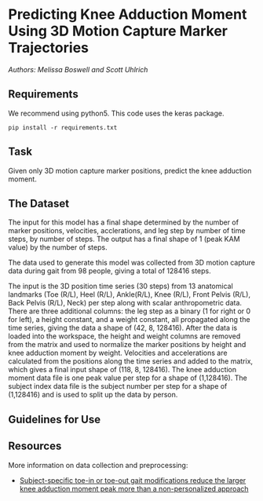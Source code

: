 # Predicting Knee Adduction Moment Using 3D Motion Capture Marker Trajectories
*Authors: Melissa Boswell and Scott Uhlrich*
## Requirements
We recommend using python5.  This code uses the keras package.
```
pip install -r requirements.txt
```
## Task
Given only 3D motion capture marker positions, predict the knee adduction moment.
## The Dataset
The input for this model has a final shape determined by the number of marker positions, velocities, acclerations, and leg step by number of time steps, by number of steps.  The output has a final shape of 1 (peak KAM value) by the number of steps.

The data used to generate this model was collected from 3D motion capture data during gait from 98 people, giving a total of 128416 steps.  

The input is the 3D position time series (30 steps) from 13 anatomical landmarks (Toe (R/L), Heel (R/L), Ankle(R/L), Knee (R/L), Front Pelvis (R/L), Back Pelvis (R/L), Neck) per step along with scalar anthropometric data. There are three additional columns: the leg step as a binary (1 for right or 0 for left), a height constant, and a weight constant, all propagated along the time series, giving the data a shape of (42, 8, 128416). After the data is loaded into the workspace, the height and weight columns are removed from the matrix and used to normalize the marker positions by height and knee adduction moment by weight.  Velocities and accelerations are calculated from the positions along the time series and added to the matrix, which gives a final input shape of (118, 8, 128416). The knee adduction moment data file is one peak value per step for a shape of (1,128416). The subject index data file is the subject number per step for a shape of (1,128416) and is used to split up the data by person.

## Guidelines for Use

## Resources
More information on data collection and preprocessing:
- [Subject-specific toe-in or toe-out gait modifications reduce the larger knee adduction moment peak more than a non-personalized approach](https://www.ncbi.nlm.nih.gov/pubmed/29174534)
